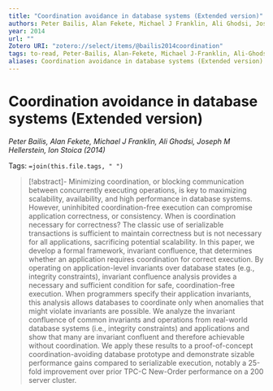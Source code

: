 ```yaml
---
title: "Coordination avoidance in database systems (Extended version)"
authors: Peter Bailis, Alan Fekete, Michael J Franklin, Ali Ghodsi, Joseph M Hellerstein, Ion Stoica
year: 2014
url: ""
Zotero URI: "zotero://select/items/@bailis2014coordination"
tags: to-read, Peter-Bailis, Alan-Fekete, Michael J-Franklin, Ali-Ghodsi, Joseph M-Hellerstein, Ion-Stoica
aliases: Coordination avoidance in database systems (Extended version)
---
```


# Coordination avoidance in database systems (Extended version)  
_Peter Bailis, Alan Fekete, Michael J Franklin, Ali Ghodsi, Joseph M Hellerstein, Ion Stoica (2014)_

Tags: `=join(this.file.tags, " ")`

> [!abstract]-
> Minimizing coordination, or blocking communication between concurrently executing operations, is key to maximizing scalability, availability, and high performance in database systems. However, uninhibited coordination-free execution can compromise application correctness, or consistency. When is coordination necessary for correctness? The classic use of serializable transactions is sufficient to maintain correctness but is not necessary for all applications, sacrificing potential scalability. In this paper, we develop a formal framework, invariant confluence, that determines whether an application requires coordination for correct execution. By operating on application-level invariants over database states (e.g., integrity constraints), invariant confluence analysis provides a necessary and sufficient condition for safe, coordination-free execution. When programmers specify their application invariants, this analysis allows databases to coordinate only when anomalies that might violate invariants are possible. We analyze the invariant confluence of common invariants and operations from real-world database systems (i.e., integrity constraints) and applications and show that many are invariant confluent and therefore achievable without coordination. We apply these results to a proof-of-concept coordination-avoiding database prototype and demonstrate sizable performance gains compared to serializable execution, notably a 25-fold improvement over prior TPC-C New-Order performance on a 200 server cluster.


